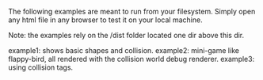 The following examples are meant to run from your filesystem. 
Simply open any html file in any browser to test it on your local machine.

Note: the examples rely on the /dist folder located one dir above this dir.


example1: shows basic shapes and collision.
example2: mini-game like flappy-bird, all rendered with the collision world debug renderer.
example3: using collision tags.